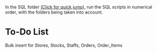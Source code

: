 In the SQL folder [(Click for quick jump)](./src/sql/), run the SQL scripts in numerical order, with the folders being taken into account.

# To-Do List
Bulk insert for Stores, Stocks, Staffs, Orders, Order_Items

